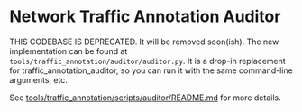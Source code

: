 # Network Traffic Annotation Auditor

THIS CODEBASE IS DEPRECATED. It will be removed soon(ish). The new
implementation can be found at `tools/traffic_annotation/auditor/auditor.py`. It
is a drop-in replacement for traffic_annotation_auditor, so you can run it with
the same command-line arguments, etc.

<!-- TODO(crbug.com/1119417): Remove t_a_auditor-related code after enough
     time running auditor.py by default (to ensure it's relatively bug-free).
  -->

See
[tools/traffic_annotation/scripts/auditor/README.md](/tools/traffic_annotation/scripts/auditor/README.md)
for more details.
